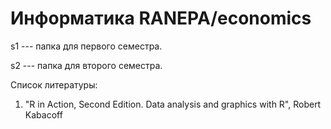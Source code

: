 Информатика RANEPA/economics
======================
s1 --- папка для первого семестра.

s2 --- папка для второго семестра.

Список литературы:
1. "R in Action, Second Edition. Data analysis and graphics with R", Robert Kabacoff
